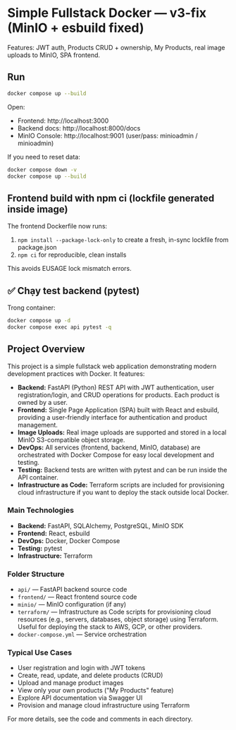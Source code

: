 # Simple Fullstack Docker — v3-fix (MinIO + esbuild fixed)
Features: JWT auth, Products CRUD + ownership, My Products, real image uploads to MinIO, SPA frontend.

## Run

```bash
docker compose up --build
```

Open:
- Frontend: http://localhost:3000
- Backend docs: http://localhost:8000/docs
- MinIO Console: http://localhost:9001  (user/pass: minioadmin / minioadmin)

If you need to reset data:
```bash
docker compose down -v
docker compose up --build
```

## Frontend build with npm ci (lockfile generated inside image)

The frontend Dockerfile now runs:
1. `npm install --package-lock-only` to create a fresh, in-sync lockfile from package.json
2. `npm ci` for reproducible, clean installs

This avoids EUSAGE lock mismatch errors.

## ✅ Chạy test backend (pytest)

Trong container:
```bash
docker compose up -d
docker compose exec api pytest -q
```

## Project Overview

This project is a simple fullstack web application demonstrating modern development practices with Docker. It features:

- **Backend:** FastAPI (Python) REST API with JWT authentication, user registration/login, and CRUD operations for products. Each product is owned by a user.
- **Frontend:** Single Page Application (SPA) built with React and esbuild, providing a user-friendly interface for authentication and product management.
- **Image Uploads:** Real image uploads are supported and stored in a local MinIO S3-compatible object storage.
- **DevOps:** All services (frontend, backend, MinIO, database) are orchestrated with Docker Compose for easy local development and testing.
- **Testing:** Backend tests are written with pytest and can be run inside the API container.
- **Infrastructure as Code:** Terraform scripts are included for provisioning cloud infrastructure if you want to deploy the stack outside local Docker.

### Main Technologies

- **Backend:** FastAPI, SQLAlchemy, PostgreSQL, MinIO SDK
- **Frontend:** React, esbuild
- **DevOps:** Docker, Docker Compose
- **Testing:** pytest
- **Infrastructure:** Terraform

### Folder Structure

- `api/` — FastAPI backend source code
- `frontend/` — React frontend source code
- `minio/` — MinIO configuration (if any)
- `terraform/` — Infrastructure as Code scripts for provisioning cloud resources (e.g., servers, databases, object storage) using Terraform. Useful for deploying the stack to AWS, GCP, or other providers.
- `docker-compose.yml` — Service orchestration

### Typical Use Cases

- User registration and login with JWT tokens
- Create, read, update, and delete products (CRUD)
- Upload and manage product images
- View only your own products ("My Products" feature)
- Explore API documentation via Swagger UI
- Provision and manage cloud infrastructure using Terraform

For more details, see the code and comments in each directory.